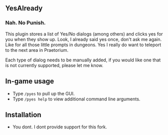 ## YesAlready

### Nah. No Punish. 

This plugin stores a list of Yes/No dialogs (among others) and clicks yes for you when they show up. Look, I already said yes once, don't ask me again. Like for all those little prompts in dungeons. Yes I really do want to teleport to the next area in Praetorium.

Each type of dialog needs to be manually added, if you would like one that is not currently supported, please let me know.

## In-game usage
* Type `/pyes` to pull up the GUI.
* Type `/pyes help` to view additional command line arguments.

## Installation
* You dont. I dont provide support for this fork. 
